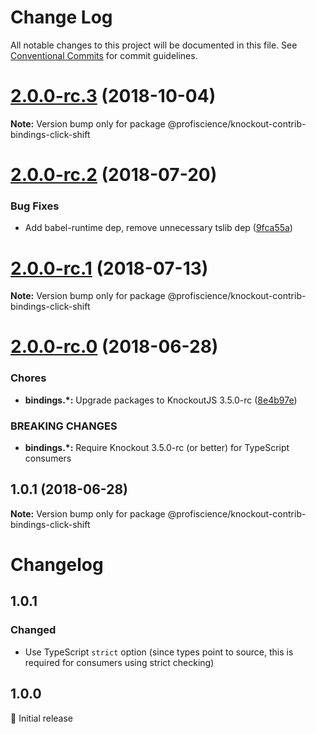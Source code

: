 # Change Log

All notable changes to this project will be documented in this file.
See [Conventional Commits](https://conventionalcommits.org) for commit guidelines.

<a name="2.0.0-rc.3"></a>

# [2.0.0-rc.3](https://github.com/Profiscience/knockout-contrib/compare/@profiscience/knockout-contrib-bindings-click-shift@2.0.0-rc.2...@profiscience/knockout-contrib-bindings-click-shift@2.0.0-rc.3) (2018-10-04)

**Note:** Version bump only for package @profiscience/knockout-contrib-bindings-click-shift

<a name="2.0.0-rc.2"></a>

# [2.0.0-rc.2](https://github.com/Profiscience/knockout-contrib/compare/@profiscience/knockout-contrib-bindings-click-shift@2.0.0-rc.1...@profiscience/knockout-contrib-bindings-click-shift@2.0.0-rc.2) (2018-07-20)

### Bug Fixes

- Add babel-runtime dep, remove unnecessary tslib dep ([9fca55a](https://github.com/Profiscience/knockout-contrib/commit/9fca55a))

<a name="2.0.0-rc.1"></a>

# [2.0.0-rc.1](https://github.com/Profiscience/knockout-contrib/compare/@profiscience/knockout-contrib-bindings-click-shift@2.0.0-rc.0...@profiscience/knockout-contrib-bindings-click-shift@2.0.0-rc.1) (2018-07-13)

**Note:** Version bump only for package @profiscience/knockout-contrib-bindings-click-shift

<a name="2.0.0-rc.0"></a>

# [2.0.0-rc.0](https://github.com/Profiscience/knockout-contrib/compare/@profiscience/knockout-contrib-bindings-click-shift@1.0.1...@profiscience/knockout-contrib-bindings-click-shift@2.0.0-rc.0) (2018-06-28)

### Chores

- **bindings.\*:** Upgrade packages to KnockoutJS 3.5.0-rc ([8e4b97e](https://github.com/Profiscience/knockout-contrib/commit/8e4b97e))

### BREAKING CHANGES

- **bindings.\*:** Require Knockout 3.5.0-rc (or better) for TypeScript consumers

<a name="1.0.1"></a>

## 1.0.1 (2018-06-28)

**Note:** Version bump only for package @profiscience/knockout-contrib-bindings-click-shift

# Changelog

## 1.0.1

### Changed

- Use TypeScript `strict` option (since types point to source, this is required for consumers using strict checking)

## 1.0.0

:tada: Initial release
